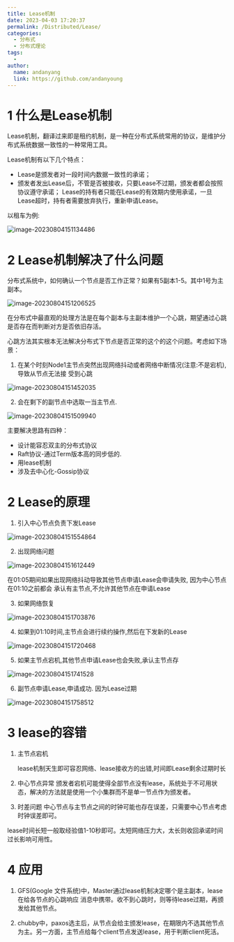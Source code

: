 ```yaml
---
title: Lease机制
date: 2023-04-03 17:20:37
permalink: /Distributed/Lease/
categories:
  - 分布式
  - 分布式理论
tags:
  -
author:
  name: andanyang
  link: https://github.com/andanyoung
---
```


# 1 什么是Lease机制

Lease机制，翻译过来即是租约机制，是一种在分布式系统常用的协议，是维护分布式系统数据一致性的一种常用工具。

Lease机制有以下几个特点：

- Lease是颁发者对一段时间内数据一致性的承诺；
- 颁发者发出Lease后，不管是否被接收，只要Lease不过期，颁发者都会按照协议遵守承诺； Lease的持有者只能在Lease的有效期内使用承诺，一旦Lease超时，持有者需要放弃执行，重新申请Lease。

以租车为例:

![image-20230804151134486](../../.vuepress/public/distributed/image-20230804151134486.png)

# 2 Lease机制解决了什么问题

分布式系统中，如何确认一个节点是否工作正常？如果有5副本1-5。其中1号为主副本。

![image-20230804151206525](../../.vuepress/public/distributed/image-20230804151206525.png)

在分布式中最直观的处理方法是在每个副本与主副本维护一个心跳，期望通过心跳是否存在而判断对方是否依旧存活。

心跳方法其实根本无法解决分布式下节点是否正常的这个的这个问题。考虑如下场景：

1. 在某个时刻Node1主节点突然出现网络抖动或者网络中断情况(注意:不是宕机),导致从节点无法接 受到心跳

![image-20230804151452035](../../.vuepress/public/distributed/image-20230804151452035.png)

2. 会在剩下的副节点中选取一当主节点.

![image-20230804151509940](../../.vuepress/public/distributed/image-20230804151509940.png)

主要解决思路有四种： 

- 设计能容忍双主的分布式协议 
- Raft协议-通过Term版本高的同步低的. 
- 用lease机制 
- 涉及去中心化-Gossip协议

# 2 Lease的原理

1. 引入中心节点负责下发Lease

![image-20230804151554864](../../.vuepress/public/distributed/image-20230804151554864.png)

2. 出现网络问题

![image-20230804151612449](../../.vuepress/public/distributed/image-20230804151612449.png)

在01:05期间如果出现网络抖动导致其他节点申请Lease会申请失败, 因为中心节点在01:10之前都会 承认有主节点,不允许其他节点在申请Lease

3. 如果网络恢复

![image-20230804151703876](../../.vuepress/public/distributed/image-20230804151703876.png)

4. 如果到01:10时间,主节点会进行续约操作,然后在下发新的Lease

![image-20230804151720468](../../.vuepress/public/distributed/image-20230804151720468.png)

5. 如果主节点宕机,其他节点申请Lease也会失败,承认主节点存

![image-20230804151741528](../../.vuepress/public/distributed/image-20230804151741528.png)

6. 副节点申请Lease,申请成功. 因为Lease过期

![image-20230804151758512](../../.vuepress/public/distributed/image-20230804151758512.png)

# 3 lease的容错

1. 主节点宕机 

   lease机制天生即可容忍网络、lease接收方的出错,时间即Lease剩余过期时长 

2. 中心节点异常 
   颁发者宕机可能使得全部节点没有lease，系统处于不可用状态，解决的方法就是使用一个小集群而不是单一节点作为颁发者。 
3. 时差问题 
   中心节点与主节点之间的时钟可能也存在误差，只需要中心节点考虑时钟误差即可。

lease时间长短一般取经验值1-10秒即可。太短网络压力大，太长则收回承诺时间过长影响可用性。

# 4 应用

1. GFS(Google 文件系统)中，Master通过lease机制决定哪个是主副本，lease在给各节点的心跳响应 消息中携带。收不到心跳时，则等待lease过期，再颁发给其他节点。

2. chubby中，paxos选主后，从节点会给主颁发lease，在期限内不选其他节点为主。另一方面，主节点给每个client节点发送lease，用于判断client死活。
